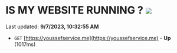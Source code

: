 # IS MY WEBSITE RUNNING ? [![](https://img.shields.io/static/v1?label=Sponsor&message=%E2%9D%A4&logo=GitHub&color=%23fe8e86)](https://github.com/sponsors/<username>)

Last updated: **9/7/2023, 10:32:55 AM**

- `GET` [https://youssefservice.me](https://youssefservice.me) - **Up** (1017ms)
